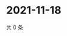# 2021-11-18

共 0 条

<!-- BEGIN WEIBO -->
<!-- 最后更新时间 Thu Nov 18 2021 20:13:53 GMT+0800 (China Standard Time) -->

<!-- END WEIBO -->
